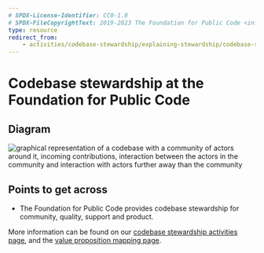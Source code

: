 ```yaml
---
# SPDX-License-Identifier: CC0-1.0
# SPDX-FileCopyrightText: 2019-2023 The Foundation for Public Code <info@publiccode.net>
type: resource
redirect_from:
    - activities/codebase-stewardship/explaining-stewardship/codebase-stewardship
---
```


# Codebase stewardship at the Foundation for Public Code

## Diagram

![graphical representation of a codebase with a community of actors around it, incoming contributions, interaction between the actors in the community and interaction with actors further away than the community](codebase-stewardship.svg)

## Points to get across

* The Foundation for Public Code provides codebase stewardship for community, quality, support and product.

More information can be found on our [codebase stewardship activities page](../codebase-stewardship/index.md), and the [value proposition mapping page](../value-and-impact/index.md).
